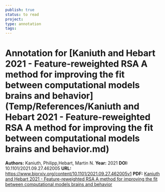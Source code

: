 ```yaml
---
publish: true
status: to read
project:
type: annotation
tags:
---
```

# Annotation for [Kaniuth and Hebart 2021 - Feature-reweighted RSA A method for improving the fit between computational models brains and behavior](Temp/References/Kaniuth and Hebart 2021 - Feature-reweighted RSA A method for improving the fit between computational models brains and behavior.md)

**Authors:** Kaniuth, Philipp,Hebart, Martin N.
**Year:** 2021
**DOI:** 10.1101/2021.09.27.462005
**URL:** https://www.biorxiv.org/content/10.1101/2021.09.27.462005v1
**PDF:** [Kaniuth and Hebart 2021 - Feature-reweighted RSA A method for improving the fit between computational models brains and behavior](Papers/PDFs/Kaniuth%20and%20Hebart%202021%20-%20Feature-reweighted%20RSA%20A%20method%20for%20improving%20the%20fit%20between%20computational%20models%20brains%20and%20behavior.pdf)
